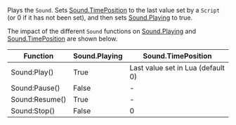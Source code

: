 Plays the `Sound`. Sets [Sound.TimePosition](https://developer.roblox.com/api-reference/property/Sound/TimePosition) to the last value set by a `Script` (or 0 if it has not been set), and then sets [Sound.Playing](https://developer.roblox.com/api-reference/property/Sound/Playing) to true.

The impact of the different `Sound` functions on [Sound.Playing](https://developer.roblox.com/api-reference/property/Sound/Playing) and [Sound.TimePosition](https://developer.roblox.com/api-reference/property/Sound/TimePosition) are shown below.

| Function | Sound.Playing | Sound.TimePosition |
| --- | --- | --- |
| Sound:Play() | True | Last value set in Lua (default 0) |
| Sound:Pause() | False | - |
| Sound:Resume() | True | - |
| Sound:Stop() | False | 0 |